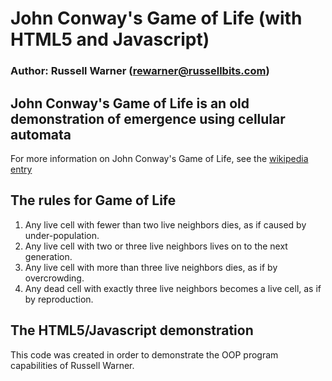 # John Conway's Game of Life (with HTML5 and Javascript)

### Author: Russell Warner ([rewarner@russellbits.com](maito:rewarner@russellbits.com))

## John Conway's Game of Life is an old demonstration of emergence using cellular automata

For more information on John Conway's Game of Life, see the [wikipedia entry](https://en.wikipedia.org/wiki/Conway%27s_Game_of_Life)

## The rules for Game of Life

1. Any live cell with fewer than two live neighbors dies, as if caused by under-population.
2. Any live cell with two or three live neighbors lives on to the next generation.
3. Any live cell with more than three live neighbors dies, as if by overcrowding.
4. Any dead cell with exactly three live neighbors becomes a live cell, as if by reproduction.

## The HTML5/Javascript demonstration

This code was created in order to demonstrate the OOP program capabilities of Russell Warner.